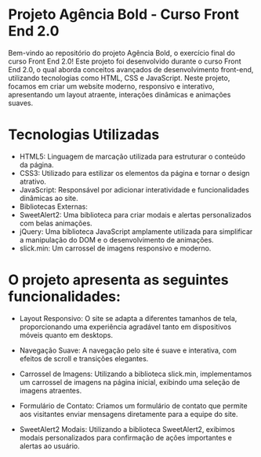 # Projeto Agência Bold - Curso Front End 2.0
Bem-vindo ao repositório do projeto Agência Bold, o exercício final do curso Front End 2.0! Este projeto foi desenvolvido durante o curso Front End 2.0, o qual aborda conceitos avançados de desenvolvimento front-end, utilizando tecnologias como HTML, CSS e JavaScript. Neste projeto, focamos em criar um website moderno, responsivo e interativo, apresentando um layout atraente, interações dinâmicas e animações suaves.

# Tecnologias Utilizadas

- HTML5: Linguagem de marcação utilizada para estruturar o conteúdo da página.
- CSS3: Utilizado para estilizar os elementos da página e tornar o design atrativo.
- JavaScript: Responsável por adicionar interatividade e funcionalidades dinâmicas ao site.
- Bibliotecas Externas:
- SweetAlert2: Uma biblioteca para criar modais e alertas personalizados com belas animações.
- jQuery: Uma biblioteca JavaScript amplamente utilizada para simplificar a manipulação do DOM e o desenvolvimento de animações.
- slick.min: Um carrossel de imagens responsivo e moderno.
  

# O projeto apresenta as seguintes funcionalidades:

- Layout Responsivo: O site se adapta a diferentes tamanhos de tela, proporcionando uma experiência agradável tanto em dispositivos móveis quanto em desktops.

- Navegação Suave: A navegação pelo site é suave e interativa, com efeitos de scroll e transições elegantes.

- Carrossel de Imagens: Utilizando a biblioteca slick.min, implementamos um carrossel de imagens na página inicial, exibindo uma seleção de imagens atraentes.

- Formulário de Contato: Criamos um formulário de contato que permite aos visitantes enviar mensagens diretamente para a equipe do site.

- SweetAlert2 Modais: Utilizando a biblioteca SweetAlert2, exibimos modais personalizados para confirmação de ações importantes e alertas ao usuário.
